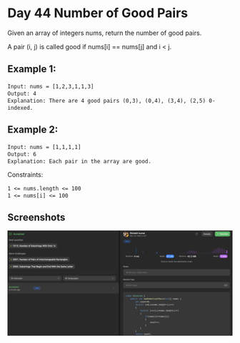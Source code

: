 
# Day 44 Number of Good Pairs

Given an array of integers nums, return the number of good pairs.

A pair (i, j) is called good if nums[i] == nums[j] and i < j.


## Example 1:


````
Input: nums = [1,2,3,1,1,3]
Output: 4
Explanation: There are 4 good pairs (0,3), (0,4), (3,4), (2,5) 0-indexed.
````

## Example 2:
````
Input: nums = [1,1,1,1]
Output: 6
Explanation: Each pair in the array are good.
````

Constraints:

```
1 <= nums.length <= 100
1 <= nums[i] <= 100
```











## Screenshots

![Solution Screenshot](/ProgramSS/Solution44.png)







